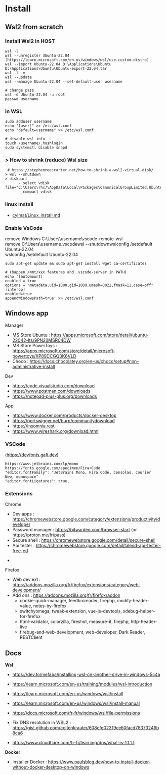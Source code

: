 # Install

## Wsl2 from scratch

### Install Wsl2 in HOST
```
wsl -l
wsl --unregister Ubuntu-22.04
(https://learn.microsoft.com/en-us/windows/wsl/use-custom-distro)
wsl --import Ubuntu-22.04 D:\Applications\Ubuntu D:\Applications\Ubuntu\Ubuntu-export-22.04.tar
wsl -l -v
wsl --update
wsl --manage Ubuntu-22.04 --set-default-user username

# change pass
wsl -d Ubuntu-22.04 -u root
passwd username
```

### in WSL
```
sudo adduser username
echo "[user]" >> /etc/wsl.conf
echo "default=username" >> /etc/wsl.conf

# disable wsl info
touch /username/.hushlogin
sudo systemctl disable snapd
```

### > How to shrink (reduce) Wsl size
```
 # https://stephenreescarter.net/how-to-shrink-a-wsl2-virtual-disk/
> wsl --shutdown
> diskpart
      - select vdisk file="C:\Users\rhc7\AppData\Local\Packages\CanonicalGroupLimited.Ubuntu22.04LTS_79\LocalState\ext4.vhdx"
      - compact vdisk
```

### linux install

- [cylmat/Linux_install.md](https://github.com/cylmat/docs/blob/main/install/Linux_install.md)



### Enable VsCode

remove Windows C:\Users\username\vscode-remote-wsl  
remove C:\Users\username\.vscodewsl --shutdownwslconfig /setdefault Ubuntu-22.04  
wslconfig /setdefault Ubuntu-22.04  
```
sudo apt-get update && sudo apt-get install wget ca-certificates

# (happen /mnt/xxx features and .vscode-server in PATH)
echo '[automount]
enabled = true
options = "metadata,uid=1000,gid=1000,umask=0022,fmask=11,case=off"
[interop]
enabled=true
appendWindowsPath=true' >> /etc/wsl.conf
```

## Windows app

Manager
* MS Store Ubuntu : https://apps.microsoft.com/store/detail/ubuntu-22042-lts/9PN20MSR04DW
* MS Store PowerToys : https://apps.microsoft.com/store/detail/microsoft-powertoys/XP89DCGQ3K6VLD
* Choco : https://docs.chocolatey.org/en-us/choco/setup#non-administrative-install

Dev
* https://code.visualstudio.com/download
* https://www.postman.com/downloads
* https://notepad-plus-plus.org/downloads

App
* https://www.docker.com/products/docker-desktop
* https://portswigger.net/burp/communitydownload
* https://insomnia.rest
* https://www.wireshark.org/download.html


### VSCode

(https://devfonts.gafi.dev)
```
https://www.jetbrains.com/lp/mono
https://fonts.google.com/specimen/Fira+Code
"editor.fontFamily": "JetBrains Mono, Fira Code, Consolas, Courier New, monospace"
"editor.fontLigatures": true,
```

### Extensions

Chrome
- Dev apps : https://chromewebstore.google.com/category/extensions/productivity/developer
- Password manager : https://bitwarden.com/browser-start (or https://proton.me/fr/pass)
- Secure shell : https://chromewebstore.google.com/detail/secure-shell
- Api tester : https://chromewebstore.google.com/detail/talend-api-tester-free-ed

+

Firefox
* Web dev ext : https://addons.mozilla.org/fr/firefox/extensions/category/web-development/  
* Add ons : https://addons.mozilla.org/fr/firefox/addon  
  - cookie-quick-manager, feedbroreader, firephp, modify-header-value, notes-by-firefox
  - switchyomega, tweak-extension, vue-js-devtools, xdebug-helper-for-firefox
  - html-validator, colorzilla, fireshot, measure-it, firephp, http-header-live
  - firebug-and-web-development, web-developer, Dark Reader, RESTClient


## Docs

**Wsl**
- https://dev.to/mefaba/installing-wsl-on-another-drive-in-windows-5c4a

- https://learn.microsoft.com/en-us/training/modules/wsl-introduction
- https://learn.microsoft.com/en-us/windows/wsl/install
- https://learn.microsoft.com/en-us/windows/wsl/install-manual
- https://docs.microsoft.com/fr-fr/windows/wsl/file-permissions
  
- Fix DNS resolution in WSL2 : https://gist.github.com/coltenkrauter/608cfe02319ce60facd76373249b8ca6
- https://www.cloudflare.com/fr-fr/learning/dns/what-is-1.1.1.1

**Docker**
- Installer Docker : https://www.paulsblog.dev/how-to-install-docker-without-docker-desktop-on-windows


